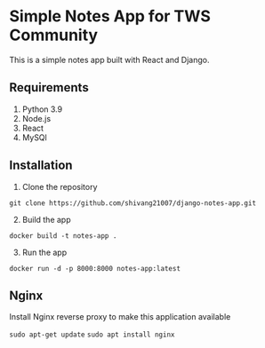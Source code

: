 # Simple Notes App for TWS Community
This is a simple notes app built with React and Django.

## Requirements
1. Python 3.9
2. Node.js
3. React
4. MySQl

## Installation
1. Clone the repository
```
git clone https://github.com/shivang21007/django-notes-app.git
```

2. Build the app
```
docker build -t notes-app .
```

3. Run the app
```
docker run -d -p 8000:8000 notes-app:latest
```

## Nginx

Install Nginx reverse proxy to make this application available

`sudo apt-get update`
`sudo apt install nginx`
